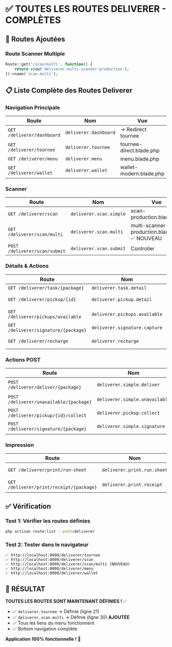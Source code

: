# ✅ TOUTES LES ROUTES DELIVERER - COMPLÈTES

## 🎯 Routes Ajoutées

### Route Scanner Multiple
```php
Route::get('/scan/multi', function() { 
    return view('deliverer.multi-scanner-production'); 
})->name('scan.multi');
```

## 📋 Liste Complète des Routes Deliverer

### Navigation Principale
| Route | Nom | Vue |
|-------|-----|-----|
| `GET /deliverer/dashboard` | `deliverer.dashboard` | → Redirect tournee |
| `GET /deliverer/tournee` | `deliverer.tournee` | tournee-direct.blade.php |
| `GET /deliverer/menu` | `deliverer.menu` | menu.blade.php |
| `GET /deliverer/wallet` | `deliverer.wallet` | wallet-modern.blade.php |

### Scanner
| Route | Nom | Vue |
|-------|-----|-----|
| `GET /deliverer/scan` | `deliverer.scan.simple` | scan-production.blade.php |
| `GET /deliverer/scan/multi` | `deliverer.scan.multi` | multi-scanner-production.blade.php ✅ NOUVEAU |
| `POST /deliverer/scan/submit` | `deliverer.scan.submit` | Controller |

### Détails & Actions
| Route | Nom | Description |
|-------|-----|-------------|
| `GET /deliverer/task/{package}` | `deliverer.task.detail` | Détail colis |
| `GET /deliverer/pickup/{id}` | `deliverer.pickup.detail` | Détail pickup |
| `GET /deliverer/pickups/available` | `deliverer.pickups.available` | Pickups disponibles |
| `GET /deliverer/signature/{package}` | `deliverer.signature.capture` | Signature |
| `GET /deliverer/recharge` | `deliverer.recharge` | Recharge client |

### Actions POST
| Route | Nom | Description |
|-------|-----|-------------|
| `POST /deliverer/deliver/{package}` | `deliverer.simple.deliver` | Marquer livré |
| `POST /deliverer/unavailable/{package}` | `deliverer.simple.unavailable` | Marquer indisponible |
| `POST /deliverer/pickup/{id}/collect` | `deliverer.pickup.collect` | Ramassage |
| `POST /deliverer/signature/{package}` | `deliverer.simple.signature` | Sauvegarder signature |

### Impression
| Route | Nom | Description |
|-------|-----|-------------|
| `GET /deliverer/print/run-sheet` | `deliverer.print.run.sheet` | Imprimer tournée |
| `GET /deliverer/print/receipt/{package}` | `deliverer.print.receipt` | Reçu livraison |

## ✅ Vérification

### Test 1: Vérifier les routes définies
```bash
php artisan route:list --path=deliverer
```

### Test 2: Tester dans le navigateur
```
✅ http://localhost:8000/deliverer/tournee
✅ http://localhost:8000/deliverer/scan
✅ http://localhost:8000/deliverer/scan/multi (NOUVEAU)
✅ http://localhost:8000/deliverer/menu
✅ http://localhost:8000/deliverer/wallet
```

## 🎉 RÉSULTAT

**TOUTES LES ROUTES SONT MAINTENANT DÉFINIES !** ✅

- ✅ `deliverer.tournee` → Définie (ligne 21)
- ✅ `deliverer.scan.multi` → Définie (ligne 30) **AJOUTÉE**
- ✅ Tous les liens du menu fonctionnent
- ✅ Bottom navigation complète

**Application 100% fonctionnelle !** 🚀
